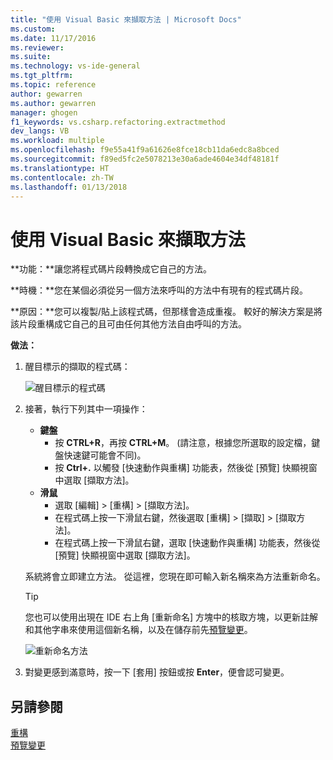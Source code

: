 ```yaml
---
title: "使用 Visual Basic 來擷取方法 | Microsoft Docs"
ms.custom: 
ms.date: 11/17/2016
ms.reviewer: 
ms.suite: 
ms.technology: vs-ide-general
ms.tgt_pltfrm: 
ms.topic: reference
author: gewarren
ms.author: gewarren
manager: ghogen
f1_keywords: vs.csharp.refactoring.extractmethod
dev_langs: VB
ms.workload: multiple
ms.openlocfilehash: f9e55a41f9a61626e8fce18cb11da6edc8a8bced
ms.sourcegitcommit: f89ed5fc2e5078213e30a6ade4604e34df48181f
ms.translationtype: HT
ms.contentlocale: zh-TW
ms.lasthandoff: 01/13/2018
---
```

# <a name="extract-a-method-in-visual-basic"></a>使用 Visual Basic 來擷取方法

**功能：**讓您將程式碼片段轉換成它自己的方法。

**時機：**您在某個必須從另一個方法來呼叫的方法中有現有的程式碼片段。  

**原因：**您可以複製/貼上該程式碼，但那樣會造成重複。  較好的解決方案是將該片段重構成它自己的且可由任何其他方法自由呼叫的方法。

**做法：**

1. 醒目標示的擷取的程式碼：

   ![醒目標示的程式碼](media/extractmethod-highlight-vb.png)

1. 接著，執行下列其中一項操作：
   * **鍵盤**
     * 按 **CTRL+R**，再按 **CTRL+M**。  (請注意，根據您所選取的設定檔，鍵盤快速鍵可能會不同)。
     * 按 **Ctrl+.** 以觸發 [快速動作與重構] 功能表，然後從 [預覽] 快顯視窗中選取 [擷取方法]。
   * **滑鼠**
     * 選取 [編輯] > [重構] > [擷取方法]。
     * 在程式碼上按一下滑鼠右鍵，然後選取 [重構] > [擷取] > [擷取方法]。
     * 在程式碼上按一下滑鼠右鍵，選取 [快速動作與重構] 功能表，然後從 [預覽] 快顯視窗中選取 [擷取方法]。

   系統將會立即建立方法。  從這裡，您現在即可輸入新名稱來為方法重新命名。

   > [!TIP]
   > 您也可以使用出現在 IDE 右上角 [重新命名] 方塊中的核取方塊，以更新註解和其他字串來使用這個新名稱，以及在儲存前先[預覽變更](../../ide/preview-changes.md)。

   ![重新命名方法](media/extractmethod-rename-vb.png)

1. 對變更感到滿意時，按一下 [套用] 按鈕或按 **Enter**，便會認可變更。

## <a name="see-also"></a>另請參閱

[重構](../refactoring-in-visual-studio.md)  
[預覽變更](../../ide/preview-changes.md)
